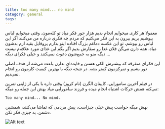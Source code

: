 ```yaml
---
title: too many mind... no mind
category: general
tags:  
---
```



معمولا هر کاری میخوایم انجام بدیم هزار جور فکر میاد تو کله‌مون. وقتی میخوایم لباس بپوشیم بریم بیرون به این فکر می‌کنیم که مردم چه فکری درباره من می‌کنند اگر این لباس رو بپوشم، تو این عکسه دماغم بزرگ افتاده اینو بذارم پروفایل بقیه ازم بدشون میاد، همه دارن می‌گن فلان غذا رو سفارش بدیم اگر بگم این غذای مورد علاقه‌م نیست دیگه منو به جمع‌شون دعوت نمی‌کنند و خیلی فکرای دیگه ...

این فکرای متفرقه که بیشترش الکی هستن و فایده‌ای ندارن باعث می‌شه از هدف اصلی دور بشیم و تمرکزمون کمتر بشه. در نتیجه دیگه با بهترین کیفیت کارمون رو انجام نمی‌دیم. 

در فیلم آخرین سامورایی، کاپیتان الگرن (تام کروز) وقتی داره با یکی از ژاپنی تمرین می‌کنه همش حرکات اشتباه انجام میده و فرزند سامورایی میاد بهش این جمله رو میگه:

    Too many mind... No mind.
    
بهش میگه حواست پیش خیلی چیزاست، پیش مردمی که تماشا می‌کنند، شمشیر، دشمن. به چیزی فکر نکن.

![Alt text](https://raw.githubusercontent.com/spacelover1/personalBlog/master/image/last-samurai.jpeg)